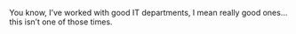 <!--
id: 213365066
link: http://kevinisom.info/post/213365066/you-know-ive-worked-with-good-it-departments-i
slug: you-know-ive-worked-with-good-it-departments-i
date: Thu Oct 15 2009 15:02:06 GMT+1300 (NZDT)
raw: {"blog_name":"kevinisom","id":213365066,"post_url":"http://kevinisom.info/post/213365066/you-know-ive-worked-with-good-it-departments-i","slug":"you-know-ive-worked-with-good-it-departments-i","type":"text","date":"2009-10-15 02:02:06 GMT","timestamp":1255572126,"state":"published","format":"html","reblog_key":"2ywCHxn8","tags":[],"short_url":"http://tmblr.co/Zw68YyCjx5A","highlighted":[],"feed_item":"http://twitter.com/kev_nz/statuses/4851176165","from_feed_id":"650289","note_count":0,"title":null,"body":"<p>You know, I&#8217;ve worked with good IT departments, I mean really good ones&#8230;this isn&#8217;t one of those times.</p>"}
publish: 2009-10-015
tags: 
title: null
-->


You know, I’ve worked with good IT departments, I mean really good
ones…this isn’t one of those times.



